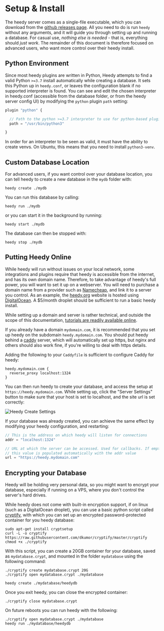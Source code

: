 # Setup & Install

The heedy server comes as a single-file executable, which you can download from the [github releases page](https://github.com/heedy/heedy/releases). All you need to do is run `heedy` without any arguments, and it will guide you through setting up and running a database.
For casual use, _nothing else is needed_ - that is, everything should _just work_. The remainder of this document is therefore focused on advanced users, who want more control over their heedy install.

## Python Environment

Since most heedy plugins are written in Python, Heedy attempts to find a valid Python `>=3.7` install automatically while creating a database. It sets this Python up in `heedy.conf`,
or leaves the configuration blank if no supported interpreter is found. You can see and edit the chosen interpreter in heedy.conf (accessible from the database folder, or from the heedy server config UI)
by modifying the `python` plugin `path` setting:

```javascript
plugin "python" {

  // Path to the python >=3.7 interpreter to use for python-based plugins.
  path = "/usr/bin/python3"

}
```

In order for an interpreter to be seen as valid, it must have the ability to create venvs. On Ubuntu, this means that you need to install `python3-venv`.

## Custom Database Location

For advanced users, if you want control over your database location, you can tell heedy to create a new database in the `mydb` folder with:

```
heedy create ./mydb
```

You can run this database by calling:

```
heedy run ./mydb
```

or you can start it in the background by running:

```
heedy start ./mydb
```

The database can then be stopped with:

```
heedy stop ./mydb
```

## Putting Heedy Online

While heedy will run without issues on your local network, some integrations and plugins require that heedy is accessible from the internet, and has its own domain name.
Therefore, to take advantage of heedy's full power, you will want to set it up on a webserver. You will need to purchase a domain name from a provider such as [Namecheap](https://namecheap.com),
and link it to a server you control. As an example, the [heedy.org](https://heedy.org) website is hosted using [DigitalOcean](https://digitalocean.com). A $5/month droplet should be sufficient
to run a basic heedy install.

While setting up a domain and server is rather technical, and outside the scope of this documentation, [tutorials are readily available online](https://www.digitalocean.com/community/tutorials/initial-server-setup-with-ubuntu-18-04).

If you already have a domain `mydomain.com`, it is recommended that you set up heedy on the subdomain `heedy.mydomain.com`.
You should put heedy behind a [caddy](https://caddyserver.com/) server, which will automatically set up https, but nginx and others should also work fine, if you're willing to deal with https details.

Adding the following to your `Caddyfile` is sufficient to configure Caddy for heedy:

```
heedy.mydomain.com {
  reverse_proxy localhost:1324
}
```

You can then run heedy to create your database, and access the setup at `https://heedy.mydomain.com`. While setting up, click the "Server Settings" button to make sure that your host is set to localhost, and the site url is set correctly:

![Heedy Create Settings](./create_settings.png)

If your database was already created, you can achieve the same effect by modifying your heedy configuration, and restarting:

```javascript
// This is the address on which heedy will listen for connections
addr = "localhost:1324"

// URL at which the server can be accessed. Used for callbacks. If empty,
// this value is populated automatically with the addr value
url = "https://heedy.mydomain.com"
```

## Encrypting your Database

Heedy will be holding very personal data, so you might want to encrypt your database, especially if running on a VPS, where you don't control the server's hard drives.

While heedy does not come with built-in encryption support, if on linux (such as a DigitalOcean droplet), you can use a basic python script called [cryptify](https://github.com/dkumor/cryptify), with which you can set up an encrypted password-protected container for you heedy database:

```
sudo apt-get install cryptsetup
curl -L -o cryptify https://raw.githubusercontent.com/dkumor/cryptify/master/cryptify
chmod +x ./cryptify
```

With this script, you can create a 20GB container for your database, saved as `mydatabase.crypt`, and mounted in the folder `mydatabase` using the following command:

```
./cryptify create mydatabase.crypt 20G
./cryptify open mydatabase.crypt ./mydatabase

heedy create ./mydatabase/heedydb
```

Once you exit heedy, you can close the encrypted container:

```
./cryptify close mydatabase.crypt
```

On future reboots you can run heedy with the following:

```
./cryptify open mydatabase.crypt ./mydatabase
heedy run ./mydatabase/heedydb
```
